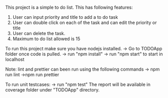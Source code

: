 This project is a simple to do list.
This has following features:

1. User can input priority and title to add a to do task
2. User can double click on each of the task and can edit the priority or title
3. User can delete the task.
4. Maximum to do list allowed is 15

To run this project make sure you have nodejs installed.
  -> Go to TODOApp folder once code is pulled. 
  -> run "npm install"
  -> run "npm start" to start in localhost
  
  Note: lint and prettier can been run using the following commands
  -> npm run lint
  ->npm run prettier
  
  To run unit testcases:
  -> run "npm test"
  The report will be available in coverage folder under "TODOApp" directory.
